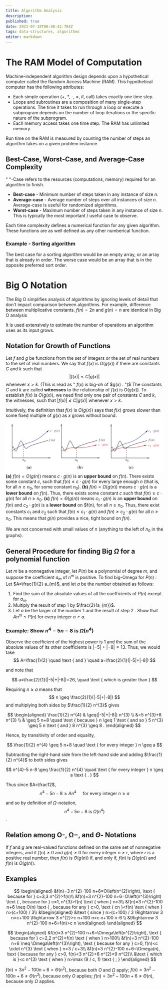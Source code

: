 ```yaml
---
title: Algorithm Analysis
description: 
published: true
date: 2021-07-18T00:48:42.784Z
tags: data-structures, algorithms
editor: markdown
---
```


# The RAM Model of Computation
Machine-independent algorithm design depends upon a hypothetical computer called the Random Access Machine (RAM). This hypothetical computer has the following attributes:
* Each simple operation (+, *, -, =, if, call) takes exactly one time step.
* Loops and subroutines are a composition of many single-step operations. The time it takes to run through a loop or execute a subprogram depends on the number of loop iterations or the specific nature of the subprogram.
* Each memory access takes one time step. The RAM has unlimited memory.

Run time on the RAM is measured by counting the number of steps an algorithm takes on a given problem instance.

## Best-Case, Worst-Case, and Average-Case Complexity
" "-Case refers to the resources (computations, memory) required for an algorithm to finish.

* **Best-case** - Minimum number of steps taken in any instance of size $n$.
* **Average-case** - Average number of steps over all instances of size $n$. Average-case is useful for randomized algorithms.
* **Worst-case** - Maximum number of steps taken in any instance of size $n$. This is typically the most important / useful case to observe.  

Each time complexity defines a numerical function for any given algorithm. These functions are as well defined as any other numberical function. 
### Example - Sorting algorithm
The best case for a sorting algorithm would be an empty array, or an array that is already in order.
The worse case would be an array that is in the opposite preferred sort order.

# Big O Notation
The Big O simplifies analysis of algorithms by ignoring levels of detail that don't impact comparison between algorithms. For example, difference between multiplicative constants. $f(n)=2 n$ and $g(n)=n$ are identical in Big O analysis

It is used extensively to estimate the number of operations an algorithm uses as its input grows. 


## Notation for Growth of Functions
Let $f$ and $g$ be functions from the set of integers or the set of real numbers to the set of real numbers. We say that $f(x)$ is $O(g(x))$ if there are constants $C$ and $k$ such that
$$
|f(x)| \leq C|g(x)|
$$
whenever $x>k$. (This is read as " $f(x)$ is big-oh of $g(x) . ")$
The constants $C$ and $k$ are called **witnesses** to the relationship of $f(x)$ is $O(g(x))$. To establish $f(x)$ is $O(g(x))$, we need find only one pair of constants $C$ and $k$, the witnesses, such that $|f(x)| \leq C|g(x)|$ whenever $x \gt k$.

Intuitively, the definition that $f(x)$ is $O(g(x))$ says that $f(x)$ grows slower than some fixed multiple of $g(x)$ as $x$ grows without bound.
![asymptotic-notation-graphs.png](/asymptotic-notation-graphs.png)
**(a)** $f(n)=O(g(n))$ means $c \cdot g(n)$ is an **upper bound** on $f(n)$. There exists some constant $c$, such that $f(n) \leq c \cdot g(n)$ for every large enough $n$ (that is, for all $n \ge n_0$, for some constant $n_0$).
**(b)** $f(n)=\Omega(g(n))$ means $c \cdot g(n)$ is a **lower bound** on $f(n)$. Thus, there exists some constant $c$ such that $f(n) \ge c \cdot g(n)$ for all $n \ge n_0$.
**(c)** $f(n)=\Theta(g(n))$ means $c_1 \cdot g(n)$ is an **upper bound** on $f(n)$ and $c_2 \cdot g(n)$ is a **lower bound** on $f(n), for all $n \ge n_0$. Thus, there exist constants $c_1$ and $c_{2}$ such that $f(n) \leq c_{1} \cdot g(n)$ and $f(n) \geq c_{2} \cdot g(n)$ for all $n \geq n_{0}$. This means that $g(n)$ provides a nice, tight bound on $f(n)$.

We are not concerned with small values of $n$ (anything to the left of $n_0$ in the graphs).


## General Procedure for finding Big $\Omega$ for a polynomial function
Let $m$ be a nonnegative integer, let $P(n)$ be a polynomial of degree $m$, and suppose the coefficient $a_{m}$ of $n^{m}$ is positive. To find big-Omega for $P(n)$ : Let $A=\frac{1}{2} a_{m}$, and let $a$ be the number obtained as follows:
1. Find the sum of the absolute values of all the coefficients of $P(n)$ except for $a_{m}$.
2. Multiply the result of step 1 by $\frac{2}{a_{m}}$.
3. Let $a$ be the larger of the number 1 and the result of step 2 .
Show that $A n^{m} \leq P(n)$ for every integer $n \geq a$.

### Example: Show $n^{4}-5 n-8$ is $\Omega\left(n^{4}\right)$
Observe the coefficient of the highest power is $1$ and the sum of the absolute values of its other coefficients is $|-5|+|-8| = 13$. Thus, we would take 
$$
A=\frac{1}{2} \quad \text { and } \quad a=\frac{2}{1}(|-5|+|-8|)
$$

and note that 

$$
a=\frac{2}{1}(|-5|+|-8|)=26, \quad \text { which is greater than }
$$

Requiring $n \ge a$ means that 
$$
n \geq \frac{2}{1}(|-5|+|-8|)
$$
and multiplying both sides by $\frac{1}{2} n^{3}$ gives

$$
\begin{aligned}
\frac{1}{2} n^{4} & \geq(|-5|+|-8|) n^{3} \\
&=5 n^{3}+8 n^{3} \\
& \geq 5 n+8 \quad \text { because } n \geq 1 \text { and so } 5 n^{3} \geq 5 n \text { and } 8 n^{3} \geq 8 .
\end{aligned}
$$

Hence, by transitivity of order and equality, 

$$
\frac{1}{2} n^{4} \geq 5 n+8 \quad \text { for every integer } n \geq a
$$

Subtracting the right-hand side from the left-hand side and adding $\frac{1}{2} n^{4}$ to both sides gives  

$$
n^{4}-5 n-8 \geq \frac{1}{2} n^{4} \quad \text { for every integer } n \geq a \text { . }
$$

Thus since $A=\frac12$, 
$$
n^{4}-5 n-8 \geq A n^{4} \quad \text { for every integer } n \geq a
$$

and so by definition of $\Omega$-notation, $$
n^{4}-5 n-8 \text { is } \Omega\left(n^{4}\right)
$$.
## Relation among $\mathbf{O}$-, $\mathbf{\Omega}-$, and $\Theta$- Notations
If $f$ and $g$ are real-valued functions defined on the same set of nonnegative integers, and if $f(n) \geq 0$ and $g(n) \geq 0$ for every integer $n \geq r$, where $r$ is a positive real number,
then $f(n)$ is $\Theta(g(n))$ if, and only if, $f(n)$ is $\Omega(g(n))$ and $f(n)$ is $O(g(n))$.
## Examples
$$
\begin{aligned}
&f(n)=3 n^{2}-100 n+6=O\left(n^{2}\right), \text { because for } c=3,3 n^{2}>f(n)\\
&f(n)=3 n^{2}-100 n+6=O\left(n^{3}\right) \text { , because for } c=1, n^{3}>f(n) \text { when } n>3\\
&f(n)=3 n^{2}-100 n+6 \neq O(n) \text { , because for any } c>0, \text { cn }<f(n) \text { when } n>(c+100) / 3\\
&\begin{aligned}
&\text { since } n>(c+100) / 3 \Rightarrow 3 n>c+100 \Rightarrow 3 n^{2}>c n+100 n>c n+100 n-6 \\
&\Rightarrow 3 n^{2}-100 n+6=f(n)>c n
\end{aligned}
\end{aligned}
$$

$$
\begin{aligned}
&f(n)=3 n^{2}-100 n+6=\Omega\left(n^{2}\right), \text { because for } c=2,2 n^{2}<f(n) \text { when } n>100\\
&f(n)=3 n^{2}-100 n+6 \neq \Omega\left(n^{3}\right), \text { because for any } c>0, f(n)<c \cdot n^{3} \text { when } n>3 / c+3\\
&f(n)=3 n^{2}-100 n+6=\Omega(n), \text { because for any } c>0, f(n)<3 n^{2}+6 n^{2}=9 n^{2}\\
&\text { which is }<c n^{3} \text { when } n>\max (9 / c, 1) \text { ; }
\end{aligned}
$$

$f(n)=3 n^{2}-100 n+6=\Theta\left(n^{2}\right)$, because both $O$ and $\Omega$ apply;
$f(n)=3 n^{2}-100 n+6 \neq \Theta\left(n^{3}\right)$, because only $O$ applies;
$f(n)=3 n^{2}-100 n+6 \neq \Theta(n)$, because only $\Omega$ applies.


